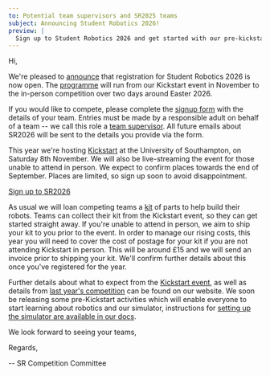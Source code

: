 ```yaml
---
to: Potential team supervisors and SR2025 teams
subject: Announcing Student Robotics 2026!
preview: |
  Sign up to Student Robotics 2026 and get started with our pre-kickstart activities!
---
```


Hi,

We're pleased to [announce][announcement] that registration for Student Robotics
2026 is now open. The [programme][programme-structure] will run from our Kickstart event in November to the in-person competition over two days around Easter 2026.

If you would like to compete, please complete the [signup form][signup-form]
with the details of your team. Entries must be made by a responsible adult on
behalf of a team -- we call this role a [team supervisor][team-supervisor]. All
future emails about SR2026 will be sent to the details you provide via the form.

This year we're hosting [Kickstart][kickstart] at the University of Southampton,
on Saturday 8th November. We will also be live-streaming the event for those
unable to attend in person. We expect to confirm places towards the end
of September. Places are limited, so sign up soon to avoid disappointment.

  [Sign up to SR2026][signup-form]

As usual we will loan competing teams a [kit][kit] of parts to help build their
robots. Teams can collect their kit from the Kickstart event, so they can get started straight away. If you're unable to attend in person, we aim to ship your kit to you prior to the event. In order to manage our rising costs, this year you will need to cover the cost of postage for your kit if you are not attending Kickstart in person. This will be around £15 and we will send an invoice prior to shipping your kit. We'll confirm further details about this once you've registered for the year.

Further details about what to expect from the [Kickstart event][kickstart], as well as details from [last year's competition][sr2025-blog-post] can be found on our website. We soon be releasing some pre-Kickstart activities which will enable everyone to start learning about robotics and our simulator, instructions for [setting up the simulator are available in our docs][simulator-setup].

We look forward to seeing your teams,

Regards,

-- SR Competition Committee

[announcement]: https://studentrobotics.org/blog/2025-09-06-sr2026-registration-open/
[programme-structure]: https://studentrobotics.org/docs/robots_101/programme_structure
[signup-form]: https://forms.gle/bPnLVwsJ8xQLVaoQ8
[team-supervisor]: https://studentrobotics.org/docs/robots_101/team_supervisor
[kickstart]: https://studentrobotics.org/events/sr2026/kickstart/
[kit]: https://studentrobotics.org/docs/kit/
[sr2025-blog-post]: https://studentrobotics.org/blog/2025-04-24-ths-win-sr2025/
[simulator-setup]: https://studentrobotics.org/docs/simulator/setting_up_simulator
